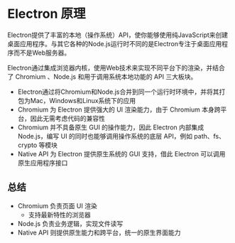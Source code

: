 # Electron 原理

Electron提供了丰富的本地（操作系统）API，使你能够使用纯JavaScript来创建桌面应用程序。与其它各种的Node.js运行时不同的是Electron专注于桌面应用程序而不是Web服务器。

Electron通过集成浏览器内核，使用Web技术来实现不同平台下的渲染，并结合了 Chromium 、Node.js 和用于调用系统本地功能的 API 三大板块。

* Electron通过将Chromium和Node.js合并到同一个运行时环境中，并将其打包为Mac，Windows和Linux系统下的应用
* Chromium 为 Electron 提供强大的 UI 渲染能力，由于 Chromium 本身跨平台，因此无需考虑代码的兼容性
* Chromium 并不具备原生 GUI 的操作能力，因此 Electron 内部集成 Node.js，编写 UI 的同时也能够调用操作系统的底层 API，例如 path、fs、crypto 等模块
* Native API 为 Electron 提供原生系统的 GUI 支持，借此 Electron 可以调用原生应用程序接口

## 总结

* Chromium 负责页面 UI 渲染
  * 支持最新特性的浏览器
* Node.js 负责业务逻辑，实现文件读写
* Native API 则提供原生能力和跨平台，统一的原生界面能力